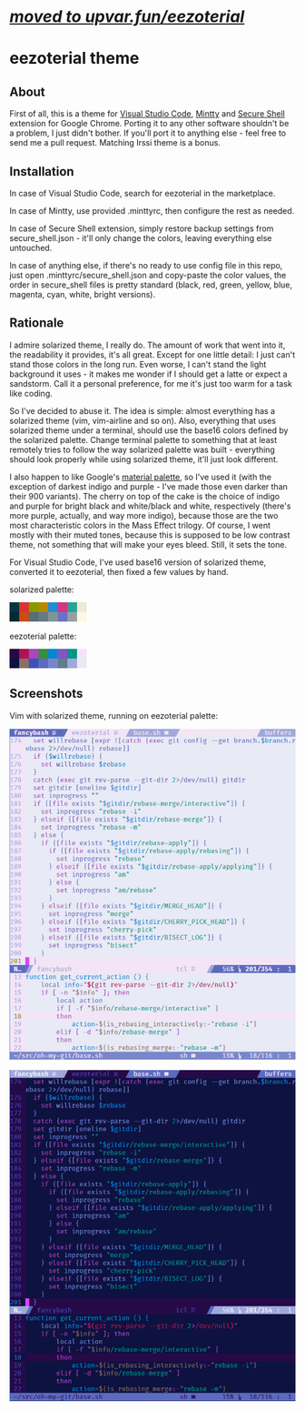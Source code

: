 # _[moved to upvar.fun/eezoterial](https://upvar.fun/eezoterial)_ #

eezoterial theme
================

## About ##

First of all, this is a theme for [Visual Studio Code](<https://code.visualstudio.com/>), [Mintty](<http://mintty.github.io/>) and [Secure Shell](<https://chrome.google.com/webstore/detail/secure-shell/pnhechapfaindjhompbnflcldabbghjo>) extension for Google Chrome. Porting it to any other software shouldn't be a problem, I just didn't bother. If you'll port it to anything else - feel free to send me a pull request. Matching Irssi theme is a bonus.

## Installation ##

In case of Visual Studio Code, search for eezoterial in the marketplace.

In case of Mintty, use provided .minttyrc, then configure the rest as needed.

In case of Secure Shell extension, simply restore backup settings from secure_shell.json - it'll only change the colors, leaving everything else untouched.

In case of anything else, if there's no ready to use config file in this repo, just open .minttyrc/secure_shell.json and copy-paste the color values, the order in secure_shell files is pretty standard (black, red, green, yellow, blue, magenta, cyan, white, bright versions).

## Rationale ##

I admire solarized theme, I really do. The amount of work that went into it, the readability it provides, it's all great. Except for one little detail: I just can't stand those colors in the long run. Even worse, I can't stand the light background it uses - it makes me wonder if I should get a latte or expect a sandstorm. Call it a personal preference, for me it's just too warm for a task like coding.

So I've decided to abuse it. The idea is simple: almost everything has a solarized theme (vim, vim-airline and so on). Also, everything that uses solarized theme under a terminal, should use the base16 colors defined by the solarized palette. Change terminal palette to something that at least remotely tries to follow the way solarized palette was built - everything should look properly while using solarized theme, it'll just look different. 

I also happen to like Google's [material palette](<https://material.google.com/style/color.html#color-color-palette>), so I've used it (with the exception of darkest indigo and purple - I've made those even darker than their 900 variants). The cherry on top of the cake is the choice of indigo and purple for bright black and white/black and white, respectively (there's more purple, actually, and way more indigo), because those are the two most characteristic colors in the Mass Effect trilogy. Of course, I went mostly with their muted tones, because this is supposed to be low contrast theme, not something that will make your eyes bleed. Still, it sets the tone.

For Visual Studio Code, I've used base16 version of solarized theme, converted it to eezoterial, then fixed a few values by hand.

solarized palette:

![solarized](/images/base16_solarized.png?raw=true)

eezoterial palette:

![eezoterial](/images/base16_eezoterial.png?raw=true)

## Screenshots ##

Vim with solarized theme, running on eezoterial palette:

![light](/images/eezoterial_vim_light.png?raw=true)

![dark](/images/eezoterial_vim_dark.png?raw=true)
